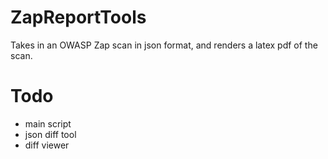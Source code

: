 # ZapReportTools
Takes in an OWASP Zap scan in json format, and renders a latex pdf of the scan.

# Todo
+ main script
+ json diff tool
+ diff viewer
